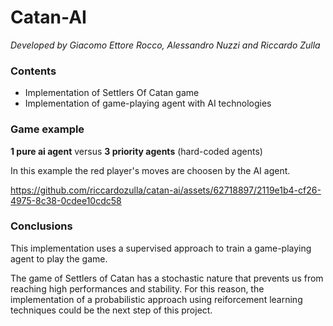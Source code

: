 # Catan-AI

<i>Developed by Giacomo Ettore Rocco, Alessandro Nuzzi and Riccardo Zulla</i>

### Contents
- Implementation of Settlers Of Catan game
- Implementation of game-playing agent with AI technologies



### Game example

<b>1 pure ai agent</b> versus <b>3 priority agents</b> (hard-coded agents)

In this example the red player's moves are choosen by the AI agent.

https://github.com/riccardozulla/catan-ai/assets/62718897/2119e1b4-cf26-4975-8c38-0cdee10cdc58


### Conclusions

This implementation uses a supervised approach to train a game-playing agent to play the game.

The game of Settlers of Catan has a stochastic nature that prevents us from reaching high performances and stability. For this reason, the implementation of a probabilistic approach using reiforcement learning techniques could be the next step of this project. 

